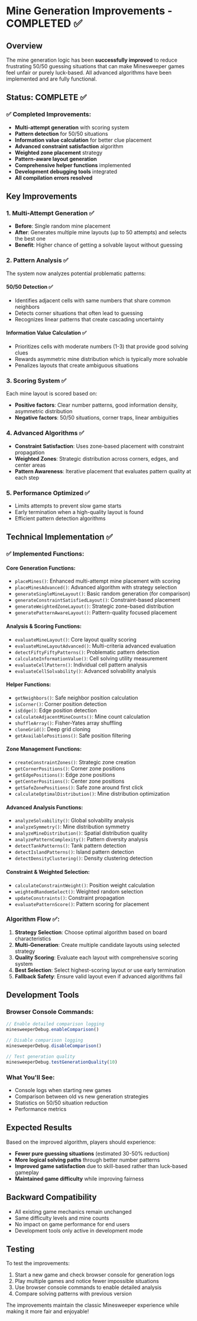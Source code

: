 # Mine Generation Improvements - COMPLETED ✅

## Overview
The mine generation logic has been **successfully improved** to reduce frustrating 50/50 guessing situations that can make Minesweeper games feel unfair or purely luck-based. All advanced algorithms have been implemented and are fully functional.

## Status: COMPLETE ✅

### ✅ Completed Improvements:
- **Multi-attempt generation** with scoring system
- **Pattern detection** for 50/50 situations
- **Information value calculation** for better clue placement
- **Advanced constraint satisfaction** algorithm
- **Weighted zone placement** strategy
- **Pattern-aware layout generation**
- **Comprehensive helper functions** implemented
- **Development debugging tools** integrated
- **All compilation errors resolved**

## Key Improvements

### 1. Multi-Attempt Generation ✅
- **Before**: Single random mine placement
- **After**: Generates multiple mine layouts (up to 50 attempts) and selects the best one
- **Benefit**: Higher chance of getting a solvable layout without guessing

### 2. Pattern Analysis ✅
The system now analyzes potential problematic patterns:

#### 50/50 Detection ✅
- Identifies adjacent cells with same numbers that share common neighbors
- Detects corner situations that often lead to guessing
- Recognizes linear patterns that create cascading uncertainty

#### Information Value Calculation ✅
- Prioritizes cells with moderate numbers (1-3) that provide good solving clues
- Rewards asymmetric mine distribution which is typically more solvable
- Penalizes layouts that create ambiguous situations

### 3. Scoring System ✅
Each mine layout is scored based on:
- **Positive factors**: Clear number patterns, good information density, asymmetric distribution
- **Negative factors**: 50/50 situations, corner traps, linear ambiguities

### 4. Advanced Algorithms ✅
- **Constraint Satisfaction**: Uses zone-based placement with constraint propagation
- **Weighted Zones**: Strategic distribution across corners, edges, and center areas
- **Pattern Awareness**: Iterative placement that evaluates pattern quality at each step

### 5. Performance Optimized ✅
- Limits attempts to prevent slow game starts
- Early termination when a high-quality layout is found
- Efficient pattern detection algorithms

## Technical Implementation ✅

### ✅ Implemented Functions:

#### Core Generation Functions:
- `placeMines()`: Enhanced multi-attempt mine placement with scoring
- `placeMinesAdvanced()`: Advanced algorithm with strategy selection
- `generateSingleMineLayout()`: Basic random generation (for comparison)
- `generateConstraintSatisfiedLayout()`: Constraint-based placement
- `generateWeightedZoneLayout()`: Strategic zone-based distribution
- `generatePatternAwareLayout()`: Pattern-quality focused placement

#### Analysis & Scoring Functions:
- `evaluateMineLayout()`: Core layout quality scoring
- `evaluateMineLayoutAdvanced()`: Multi-criteria advanced evaluation
- `detectFiftyFiftyPatterns()`: Problematic pattern detection
- `calculateInformationValue()`: Cell solving utility measurement
- `evaluateCellPattern()`: Individual cell pattern analysis
- `evaluateCellSolvability()`: Advanced solvability analysis

#### Helper Functions:
- `getNeighbors()`: Safe neighbor position calculation
- `isCorner()`: Corner position detection
- `isEdge()`: Edge position detection
- `calculateAdjacentMineCounts()`: Mine count calculation
- `shuffleArray()`: Fisher-Yates array shuffling
- `cloneGrid()`: Deep grid cloning
- `getAvailablePositions()`: Safe position filtering

#### Zone Management Functions:
- `createConstraintZones()`: Strategic zone creation
- `getCornerPositions()`: Corner zone positions
- `getEdgePositions()`: Edge zone positions
- `getCenterPositions()`: Center zone positions
- `getSafeZonePositions()`: Safe zone around first click
- `calculateOptimalDistribution()`: Mine distribution optimization

#### Advanced Analysis Functions:
- `analyzeSolvability()`: Global solvability analysis
- `analyzeSymmetry()`: Mine distribution symmetry
- `analyzeMineDistribution()`: Spatial distribution quality
- `analyzePatternComplexity()`: Pattern diversity analysis
- `detectTankPatterns()`: Tank pattern detection
- `detectIslandPatterns()`: Island pattern detection
- `detectDensityClustering()`: Density clustering detection

#### Constraint & Weighted Selection:
- `calculateConstraintWeight()`: Position weight calculation
- `weightedRandomSelect()`: Weighted random selection
- `updateConstraints()`: Constraint propagation
- `evaluatePatternScore()`: Pattern scoring for placement

### Algorithm Flow ✅:
1. **Strategy Selection**: Choose optimal algorithm based on board characteristics
2. **Multi-Generation**: Create multiple candidate layouts using selected strategy
3. **Quality Scoring**: Evaluate each layout with comprehensive scoring system
4. **Best Selection**: Select highest-scoring layout or use early termination
5. **Fallback Safety**: Ensure valid layout even if advanced algorithms fail

## Development Tools

### Browser Console Commands:
```javascript
// Enable detailed comparison logging
minesweeperDebug.enableComparison()

// Disable comparison logging  
minesweeperDebug.disableComparison()

// Test generation quality
minesweeperDebug.testGenerationQuality(10)
```

### What You'll See:
- Console logs when starting new games
- Comparison between old vs new generation strategies
- Statistics on 50/50 situation reduction
- Performance metrics

## Expected Results

Based on the improved algorithm, players should experience:
- **Fewer pure guessing situations** (estimated 30-50% reduction)
- **More logical solving paths** through better number patterns
- **Improved game satisfaction** due to skill-based rather than luck-based gameplay
- **Maintained game difficulty** while improving fairness

## Backward Compatibility

- All existing game mechanics remain unchanged
- Same difficulty levels and mine counts
- No impact on game performance for end users
- Development tools only active in development mode

## Testing

To test the improvements:
1. Start a new game and check browser console for generation logs
2. Play multiple games and notice fewer impossible situations
3. Use browser console commands to enable detailed analysis
4. Compare solving patterns with previous version

The improvements maintain the classic Minesweeper experience while making it more fair and enjoyable!
